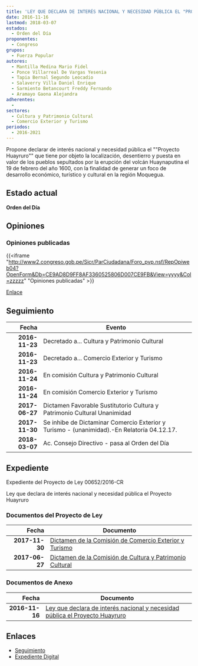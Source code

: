 ```yaml
---
title: 'LEY QUE DECLARA DE INTERÉS NACIONAL Y NECESIDAD PÚBLICA EL "PROYECTO HUAYRURO"'
date: 2016-11-16
lastmod: 2018-03-07
estados: 
  - Orden del Día
proponentes: 
  - Congreso
grupos: 
  - Fuerza Popular
autores: 
  - Mantilla Medina Mario Fidel
  - Ponce Villarreal De Vargas Yesenia
  - Tapia Bernal Segundo Leocadio
  - Salaverry Villa Daniel Enrique
  - Sarmiento Betancourt Freddy Fernando
  - Aramayo Gaona Alejandra
adherentes: 
  - 
sectores: 
  - Cultura y Patrimonio Cultural
  - Comercio Exterior y Turismo
periodos: 
  - 2016-2021
---
```


Propone declarar de interés nacional y necesidad pública el ""Proyecto Huayruro"" que tiene por objeto la localización, desentierro y puesta en valor de los pueblos sepultados por la erupción del volcán Huaynaputina el 19 de febrero del año 1600, con la finalidad de generar un foco de desarrollo económico, turístico y cultural en la región Moquegua.


## Estado actual

**Orden del Día**

## Opiniones

### Opiniones publicadas

{{<iframe "http://www2.congreso.gob.pe/Sicr/ParCiudadana/Foro_pvp.nsf/RepOpiweb04?OpenForm&Db=CE9AD8D9FF8AF3360525806D007CE9FB&View=yyyy&Col=zzzzz" "Opiniones publicadas" >}}

[Enlace](http://www2.congreso.gob.pe/Sicr/ParCiudadana/Foro_pvp.nsf/RepOpiweb04?OpenForm&Db=CE9AD8D9FF8AF3360525806D007CE9FB&View=yyyy&Col=zzzzz)

## Seguimiento

| Fecha | Evento |
|------:|--------|
| **2016-11-23** | Decretado a... Cultura y Patrimonio Cultural|
| **2016-11-23** | Decretado a... Comercio Exterior y Turismo|
| **2016-11-24** | En comisión Cultura y Patrimonio Cultural|
| **2016-11-24** | En comisión Comercio Exterior y Turismo|
| **2017-06-27** | Dictamen Favorable Sustitutorio Cultura y Patrimonio Cultural Unanimidad|
| **2017-11-30** | Se inhibe de Dictaminar Comercio Exterior y Turismo - (unanimidad).-En Relatoría 04.12.17.|
| **2018-03-07** | Ac. Consejo Directivo - pasa al Orden del Día|


## Expediente

Expediente del Proyecto de Ley 00652/2016-CR

Ley que declara de interés nacional y necesidad pública el Proyecto Huayruro


### Documentos del Proyecto de Ley

| Fecha | Documento |
|------:|--------|
| **2017-11-30** | [Dictamen de la Comisión de Comercio Exterior y Turismo](http://www.leyes.congreso.gob.pe/Documentos/2016_2021/Dictamenes/Proyectos_de_Ley/00652DC03MAY20171130.PDF) |
| **2017-06-27** | [Dictamen de la Comisión de Cultura y Patrimonio Cultural](http://www.leyes.congreso.gob.pe/Documentos/2016_2021/Dictamenes/Proyectos_de_Ley/00652DC05MAY20170627.pdf) |

### Documentos de Anexo

| Fecha | Documento |
|------:|--------|
| **2016-11-16** | [Ley que declara de interés nacional y necesidad pública el Proyecto Huayruro](http://www.leyes.congreso.gob.pe/Documentos/2016_2021/Proyectos_de_Ley_y_de_Resoluciones_Legislativas/PL0065220161116.pdf) |

## Enlaces 

- [Seguimiento](http://www2.congreso.gob.pe/Sicr/TraDocEstProc/CLProLey2016.nsf/f7fff46988ca05b1052578e100829cc7/14e19719806823c80525806d00784830?OpenDocument)
- [Expediente Digital](http://www2.congreso.gob.pehttp://www2.congreso.gob.pe/Sicr/TraDocEstProc/CLProLey2016.nsf/f7fff46988ca05b1052578e100829cc7/14e19719806823c80525806d00784830?OpenDocument&Click=05257FB7005EB655.eb71d0cf91d8294e05256cdf006b5706/$Body/0.1C6C)
